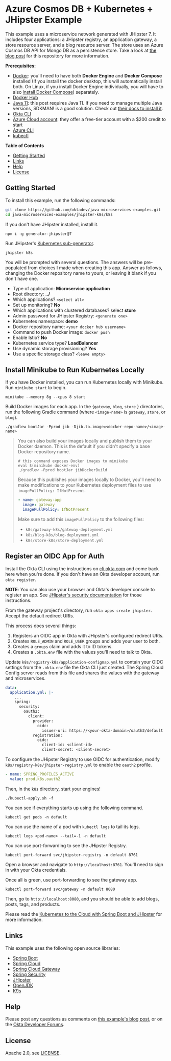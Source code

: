 # Azure Cosmos DB + Kubernetes + JHipster Example

This example uses a microservice network generated with JHipster 7. It includes four applications: a JHipster registry, an application gateway, a store resource server, and a blog resource server. The store uses an Azure Cosmos DB API for Mongo DB as a persistence store. Take a look at [the blog post]() for this repository for more information.

**Prerequisites:**

- [Docker](https://docs.docker.com/get-docker/): you'll need to have both **Docker Engine** and **Docker Compose** installed (If you install the docker desktop, this will automatically install both. On Linux, if you install Docker Engine individually, you will have to also [install Docker Compose](https://docs.docker.com/compose/install/)) separately.
- [Docker Hub](https://hub.docker.com/)
- [Java 11](https://adoptopenjdk.net/): this post requires Java 11. If you need to manage multiple Java versions, SDKMAN! is a good solution. Check out [their docs to install it](https://sdkman.io/installit).
- [Okta CLI](https://cli.okta.com/manual/#installation)
- [Azure Cloud account](https://azure.microsoft.com/en-us/free/): they offer a free-tier account with a $200 credit to start
- [Azure CLI](https://docs.microsoft.com/en-us/cli/azure/install-azure-cli)
- [kubectl](https://kubernetes.io/docs/tasks/tools/)

**Table of Contents**

* [Getting Started](#getting-started)
* [Links](#links)
* [Help](#help)
* [License](#license)

## Getting Started

To install this example, run the following commands:

```bash
git clone https://github.com/oktadev/java-microservices-examples.git
cd java-microservices-examples/jhipster-k8s/k8s
```

If you don't have JHipster installed, install it.

```shell
npm i -g generator-jhipster@7
```

Run JHipster's [Kubernetes sub-generator](https://www.jhipster.tech/kubernetes/).

```shell
jhipster k8s
```

You will be prompted with several questions. The answers will be pre-populated from choices I made when creating this app. Answer as follows, changing the Docker repository name to yours, or leaving it blank if you don't have one.

- Type of application: **Microservice application**
- Root directory: **../**
- Which applications? `<select all>`
- Set up monitoring? **No**
- Which applications with clustered databases? select **store**
- Admin password for JHipster Registry: `<generate one>`
- Kubernetes namespace: **demo**
- Docker repository name: `<your docker hub username>`
- Command to push Docker image: `docker push`
- Enable Istio? **No**
- Kubernetes service type? **LoadBalancer**
- Use dynamic storage provisioning? **Yes**
- Use a specific storage class? `<leave empty>`

## Install Minikube to Run Kubernetes Locally

If you have Docker installed, you can run Kubernetes locally with Minikube. Run `minikube start` to begin.

```shell
minikube --memory 8g --cpus 8 start
```

Build Docker images for each app. In the {`gateway`, `blog`, `store` } directories, run the following Gradle command (where `<image-name>` is `gateway`, `store`, or `blog`).

```shell
./gradlew bootJar -Pprod jib -Djib.to.image=<docker-repo-name>/<image-name>
```

> You can also build your images locally and publish them to your Docker daemon. This is the default if you didn't specify a base Docker repository name.
>
> ```shell
> # this command exposes Docker images to minikube
> eval $(minikube docker-env)
> ./gradlew -Pprod bootJar jibDockerBuild
> ```
>
> Because this publishes your images locally to Docker, you'll need to make modifications to your Kubernetes deployment files to use `imagePullPolicy: IfNotPresent`.
>
> ```yaml
> - name: gateway-app
>   image: gateway
>   imagePullPolicy: IfNotPresent
> ```
>
> Make sure to add this `imagePullPolicy` to the following files:
>
> - `k8s/gateway-k8s/gateway-deployment.yml`
> - `k8s/blog-k8s/blog-deployment.yml`
> - `k8s/store-k8s/store-deployment.yml`

## Register an OIDC App for Auth

Install the Okta CLI using the instructions on [cli.okta.com](https://cli.okta.com) and come back here when you're done. If you don't have an Okta developer account, run `okta register`.

**NOTE**: You can also use your browser and Okta's developer console to register an app. See [JHipster's security documentation](https://www.jhipster.tech/security/#okta) for those instructions.

From the gateway project's directory, run `okta apps create jhipster`. Accept the default redirect URIs.

This process does several things:

1. Registers an OIDC app in Okta with JHipster's configured redirect URIs.
2. Creates `ROLE_ADMIN` and `ROLE_USER` groups and adds your user to both.
3. Creates a `groups` claim and adds it to ID tokens.
4. Creates a `.okta.env` file with the values you'll need to talk to Okta.

Update `k8s/registry-k8s/application-configmap.yml` to contain your OIDC settings from the `.okta.env` file the Okta CLI just created. The Spring Cloud Config server reads from this file and shares the values with the gateway and microservices.

```yaml
data:
  application.yml: |-
    ...
    spring:
      security:
        oauth2:
          client:
            provider:
              oidc:
                issuer-uri: https://<your-okta-domain>/oauth2/default
            registration:
              oidc:
                client-id: <client-id>
                client-secret: <client-secret>
```

To configure the JHipster Registry to use OIDC for authentication, modify `k8s/registry-k8s/jhipster-registry.yml` to enable the `oauth2` profile.

```yaml
- name: SPRING_PROFILES_ACTIVE
  value: prod,k8s,oauth2
```

Then, in the `k8s` directory, start your engines!

```shell
./kubectl-apply.sh -f
```

You can see if everything starts up using the following command.

```shell
kubectl get pods -n default
```

You can use the name of a pod with `kubectl logs` to tail its logs.

```shell
kubectl logs <pod-name> --tail=-1 -n default
```

You can use port-forwarding to see the JHipster Registry.

```shell
kubectl port-forward svc/jhipster-registry -n default 8761
```

Open a browser and navigate to `http://localhost:8761`. You'll need to sign in with your Okta credentials.

Once all is green, use port-forwarding to see the gateway app.

```shell
kubectl port-forward svc/gateway -n default 8080
```

Then, go to `http://localhost:8080`, and you should be able to add blogs, posts, tags, and products.

Please read the [Kubernetes to the Cloud with Spring Boot and JHipster][blog] for more information.

## Links

This example uses the following open source libraries:

* [Spring Boot](https://spring.io/projects/spring-boot)
* [Spring Cloud](https://spring.io/projects/spring-cloud)
* [Spring Cloud Gateway](https://spring.io/projects/spring-cloud-gateway)
* [Spring Security](https://spring.io/projects/spring-security)
* [JHipster](https://www.jhipster.tech)
* [OpenJDK](https://openjdk.java.net/)
* [K9s](https://k9scli.io/)

## Help

Please post any questions as comments on [this example's blog post][blog], or on the [Okta Developer Forums](https://devforum.okta.com/).

## License

Apache 2.0, see [LICENSE](LICENSE).

[blog]: https://developer.okta.com/blog/2021/06/01/kubernetes-spring-boot-jhipster

